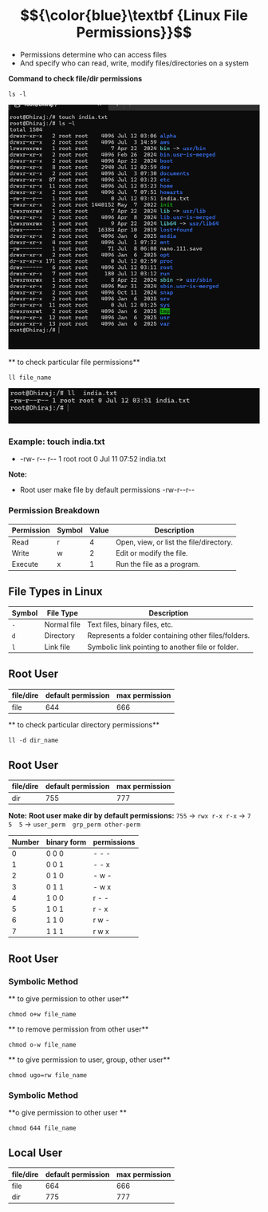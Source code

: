 # $${\color{blue}\textbf {Linux File Permissions}}$$

- Permissions determine who can access files  
- And specify who can read, write, modify files/directories on a system

**Command to check file/dir permissions**
````
ls -l
````

![image](https://github.com/DhirajDeshmukh8239/Linux/blob/1bc5be9ae6d3ebbed69c2b8d1b0efc58f08644a8/Screenshot%202025-07-12%20092241.png)


** to check particular file permissions**
````
ll file_name
````

![image](https://github.com/DhirajDeshmukh8239/Linux/blob/c1dee1369554e077d6bd954dde31e7c8ef5ff8fa/Screenshot%202025-07-12%20092348.png)



### **Example: touch india.txt**
 -   -rw-  r--  r--     1    root   root    0    Jul 11     07:52     india.txt

**Note:** 
- Root user make file by default permissions    -rw-r--r--

### **Permission Breakdown**
| **Permission** | **Symbol** | **Value** | **Description**         |
|-----------------|------------|-----------|-------------------------|
| Read            | r          | 4         | Open, view, or list the file/directory. |
| Write           | w          | 2         | Edit or modify the file. |
| Execute         | x          | 1         | Run the file as a program. |



  
## **File Types in Linux**

| **Symbol** | **File Type**          | **Description**                                     |
|------------|------------------------|-----------------------------------------------------|
| `-`        | Normal file            | Text files, binary files, etc.                     |
| `d`        | Directory              | Represents a folder containing other files/folders. |
| `l`        | Link file              | Symbolic link pointing to another file or folder.  |


## **Root User**

| **file/dire** | **default permission** | **max permission**                                  |
|---------------|------------------------|-----------------------------------------------------|
| file          | 644                    | 666                                                 |


** to check particular directory permissions**
````
ll -d dir_name
````
## **Root User**

| **file/dire** | **default permission** | **max permission**                                  |
|---------------|------------------------|-----------------------------------------------------|
| dir           | 755                    | 777                                                 |

**Note:** 
**Root user make dir by default permissions:** `755` → `rwx r-x r-x`  → `7  5  5`  → `user_perm  grp_perm other-perm`    



| **Number**    | **binary form**        | **permissions**                                     |
|---------------|------------------------|-----------------------------------------------------|
|        0      |      0 0 0             |         - - -                                       |
|        1      |      0 0 1             |         - - x                                       |
|        2      |      0 1 0             |         - w -                                       |
|        3      |      0 1 1             |         - w x                                       |
|        4      |      1 0 0             |         r - -                                       |
|        5      |      1 0 1             |         r - x                                       |
|        6      |      1 1 0             |         r w -                                       |
|        7      |      1 1 1             |         r w x                                       |


## **Root User**
### **Symbolic Method**
** to give permission to other user**
````
chmod o+w file_name
````
** to remove permission from other user**
````
chmod o-w file_name
````
** to give permission to user, group, other user**
````
chmod ugo=rw file_name
````
### **Symbolic Method**
**o give permission to other user **
````
chmod 644 file_name
````
## **Local User**

| **file/dire** | **default permission** | **max permission**                                  |
|---------------|------------------------|-----------------------------------------------------|
| file          | 664                    | 666                                                 |
| dir           | 775                    | 777                                                 |
